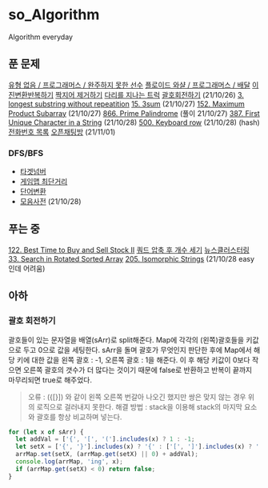 # so_Algorithm

Algorithm everyday

## 푼 문제

[유형 없음 / 프로그래머스 / 완주하지 못한 선수](https://programmers.co.kr/learn/courses/30/lessons/42576)
[플로이드 와샬 / 프로그래머스 / 배달](https://programmers.co.kr/learn/courses/30/lessons/12978)
[이진변환반복하기](https://programmers.co.kr/learn/courses/30/lessons/70129)
[짝지어 제거하기](https://programmers.co.kr/learn/courses/30/lessons/12973)
[다리를 지나는 트럭](https://programmers.co.kr/learn/courses/30/lessons/42583)
[괄호회전하기](https://programmers.co.kr/learn/courses/30/lessons/76502) (21/10/26)
[3. longest substring without repeatition](https://leetcode.com/problems/longest-substring-without-repeating-characters/)
[15. 3sum](https://leetcode.com/problems/3sum/submissions/) (21/10/27)
[152. Maximum Product Subarray](https://leetcode.com/problems/maximum-product-subarray/) (21/10/27)
[866. Prime Palindrome](https://leetcode.com/problems/prime-palindrome/) (풀이 21/10/27)
[387. First Unique Character in a String](https://leetcode.com/problems/first-unique-character-in-a-string/) (21/10/28)
[500. Keyboard row](https://leetcode.com/problems/keyboard-row/) (21/10/28) (hash)
[전화번호 목록](https://programmers.co.kr/learn/courses/30/lessons/42577)
[오픈채팅방](https://programmers.co.kr/learn/courses/30/lessons/42888?language=javascript) (21/11/01)

### DFS/BFS

- [타겟넘버](https://programmers.co.kr/learn/courses/30/lessons/43165)
- [게임맵 최단거리](https://programmers.co.kr/learn/courses/30/lessons/1844)
- [단어변환](https://programmers.co.kr/learn/courses/30/lessons/43163)
- [모음사전](https://programmers.co.kr/learn/courses/30/lessons/84512) (21/10/28)

## 푸는 중

[122. Best Time to Buy and Sell Stock II](https://leetcode.com/problems/best-time-to-buy-and-sell-stock-ii/)
[쿼드 압축 후 개수 세기](https://programmers.co.kr/learn/courses/30/lessons/68936)
[뉴스클러스터링](https://programmers.co.kr/learn/courses/30/lessons/17677)
[33. Search in Rotated Sorted Array](https://leetcode.com/problems/search-in-rotated-sorted-array/)
[205. Isomorphic Strings](https://leetcode.com/problems/isomorphic-strings/) (21/10/28 easy인데 어려움)

## 아하

### 괄호 회전하기

괄호들이 있는 문자열을 배열(sArr)로 split해준다.
Map에 각각의 (왼쪽)괄호들을 키값으로 두고 0으로 값을 세팅한다.
sArr을 돌며 괄호가 무엇인지 판단한 후에 Map에서 해당 키에 대한 값을 왼쪽 괄호 : -1, 오른쪽 괄호 : 1을 해준다.
이 후 해당 키값이 0보다 작으면 오른쪽 괄호의 갯수가 더 많다는 것이기 때문에 false로 반환하고
반복이 끝까지 마무리되면 true로 해주었다.

> 오류 : ({[}]) 와 같이 왼쪽 오른쪽 번갈아 나오긴 했지만 쌍은 맞지 않는 경우 위의 로직으로 걸러내지 못한다.
> 해결 방법 : stack을 이용해 stack의 마지막 요소와 괄호를 항상 비교하며 넣는다.

```jsx
for (let x of sArr) {
  let addVal = ['{', '[', '('].includes(x) ? 1 : -1;
  let setX = ['{', '}'].includes(x) ? '{' : ['[', ']'].includes(x) ? '[' : '(';
  arrMap.set(setX, (arrMap.get(setX) || 0) + addVal);
  console.log(arrMap, 'ing', x);
  if (arrMap.get(setX) < 0) return false;
}
```

